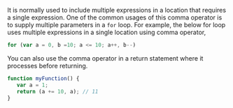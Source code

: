 
  It is normally used to include multiple expressions in a location that requires a single expression. One of the common usages of this comma operator is to supply multiple parameters in a `for` loop. For example, the below for loop uses multiple expressions in a single location using comma operator,

  ```javascript
  for (var a = 0, b =10; a <= 10; a++, b--)
  ```

  You can also use the comma operator in a return statement where it processes before returning.

  ```javascript
  function myFunction() {
     var a = 1;
     return (a += 10, a); // 11
  }
  ```
